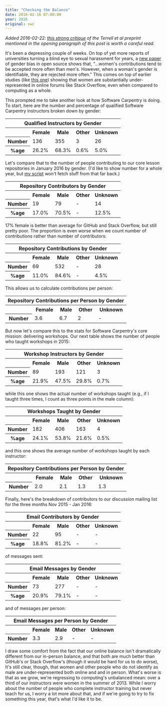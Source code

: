 ```yaml
---
title: "Checking the Balance"
date: 2016-02-16 07:00:00
year: 2016
original: swc
---
```

<p>
  <em>
    Added 2016-02-22: <a href="http://svpow.com/2016/02/20/that-paper-that-says-women-are-better-coders-than-men-but-are-judged-on-their-gender-it-doesnt-say-that-at-all/">this strong critique</a>
    of the Terrell et al preprint mentioned in the opening paragraph of this post
    is worth a careful read.
  </em>
</p>
<p>
  It's been a depressing couple of weeks.
  On top of yet more reports of universities turning a blind eye to sexual harassment for years,
  a <a href="https://peerj.com/preprints/1733/">new paper</a> of gender bias in open source
  shows that,
  "...women's contributions tend to be accepted more often than men's.
  However, when a woman's gender is identifiable, they are rejected more often."
  This comes on top of earlier studies
  (like <a href="http://www.win.tue.nl/~bvasiles/papers/socinfo12.pdf">this one</a>)
  showing that women are substantially under-represented in online forums like Stack Overflow,
  even when compared to computing as a whole.
</p>
<p>
  This prompted me to take another look at how Software Carpentry is doing.
  To start,
  here are the number and percentage of qualified Software Carpentry instructors
  broken down by gender:
</p>

<table>
  <tr><th colspan="5">Qualified Instructors by Gender</th></tr>
  <tr><th></th><th>Female</th><th>Male</th><th>Other</th><th>Unknown</th></tr>
  <tr><th>Number</th><td>136</td><td>355</td><td>3</td><td>26</td></tr>
  <tr><th>%age</th><td>26.2%</td><td>68.3%</td><td>0.6%</td><td>5.0%</td></tr>
</table>

<p>
  Let's compare that to the number of people contributing to our core lesson repositories
  in January 2016
  by gender.
  (I'd like to show number for a whole year,
  but <a href="{{'/files/2016/02/balance/bin/get-repo.py' | relative_url}}">my script</a>
  won't fetch stuff from that far back.)
</p>

<table>
  <tr><th colspan="5">Repository Contributors by Gender</th></tr>
  <tr><th></th><th>Female</th><th>Male</th><th>Other</th><th>Unknown</th></tr>
  <tr><th>Number</th><td>19</td><td>79</td><td>-</td><td>14</td></tr>
  <tr><th>%age</th><td>17.0%</td><td>70.5%</td><td>-</td><td>12.5%</td></tr>
</table>

<p>
  17% female is better than average for GitHub and Stack Overflow,
  but still pretty poor.
  The proportion is even worse when we count number of contributions
  rather than number of contributors:
</p>

<table>
  <tr><th colspan="5">Repository Contributions by Gender</th></tr>
  <tr><th></th><th>Female</th><th>Male</th><th>Other</th><th>Unknown</th></tr>
  <tr><th>Number</th><td>69</td><td>532</td><td>-</td><td>28</td></tr>
  <tr><th>%age</th><td>11.0%</td><td>84.6%</td><td>-</td><td>4.5%</td></tr>
</table>

<p>
  This allows us to calculate contributions per person:
</p>

<table>
  <tr><th colspan="5">Repository Contributions per Person by Gender</th></tr>
  <tr><th></th><th>Female</th><th>Male</th><th>Other</th><th>Unknown</th></tr>
  <tr><th>Number</th><td>3.6</td><td>6.7</td><td>2</td><td>-</td></tr>
</table>

<p>
  But now let's compare this to the stats for Software Carpentry's core mission:
  delivering workshops.
  Our next table shows the number of people who taught workshops in 2015:
</p>

<table>
  <tr><th colspan="5">Workshop Instructors by Gender</th></tr>
  <tr><th></th><th>Female</th><th>Male</th><th>Other</th><th>Unknown</th></tr>
  <tr><th>Number</th><td>89</td><td>193</td><td>121</td><td>3</td></tr>
  <tr><th>%age</th><td>21.9%</td><td>47.5%</td><td>29.8%</td><td>0.7%</td></tr>
</table>

<p>
  while this one shows the actual number of workshops taught
  (e.g., if I taught three times, I count as three points in the male column):
</p>

<table>
  <tr><th colspan="5">Workshops Taught by Gender</th></tr>
  <tr><th></th><th>Female</th><th>Male</th><th>Other</th><th>Unknown</th></tr>
  <tr><th>Number</th><td>182</td><td>406</td><td>163</td><td>4</td></tr>
  <tr><th>%age</th><td>24.1%</td><td>53.8%</td><td>21.6%</td><td>0.5%</td></tr>
</table>

<p>
  and this one shows the average number of workshops taught by each instructor:
</p>

<table>
  <tr><th colspan="5">Repository Contributions per Person by Gender</th></tr>
  <tr><th></th><th>Female</th><th>Male</th><th>Other</th><th>Unknown</th></tr>
  <tr><th>Number</th><td>2.0</td><td>2.1</td><td>1.3</td><td>1.3</td></tr>
</table>

<p>
  Finally,
  here's the breakdown of contributors to our discussion mailing list
  for the three months Nov 2015 - Jan 2016:
</p>

<table>
  <tr><th colspan="5">Email Contributors by Gender</th></tr>
  <tr><th></th><th>Female</th><th>Male</th><th>Other</th><th>Unknown</th></tr>
  <tr><th>Number</th><td>22</td><td>95</td><td>-</td><td>-</td></tr>
  <tr><th>%age</th><td>18.8%</td><td>81.2%</td><td>-</td><td>-</td></tr>
</table>

<p>
  of messages sent:
</p>

<table>
  <tr><th colspan="5">Email Messages by Gender</th></tr>
  <tr><th></th><th>Female</th><th>Male</th><th>Other</th><th>Unknown</th></tr>
  <tr><th>Number</th><td>73</td><td>277</td><td>-</td><td>-</td></tr>
  <tr><th>%age</th><td>20.9%</td><td>79.1%</td><td>-</td><td>-</td></tr>
</table>

<p>
  and of messages per person:
</p>

<table>
  <tr><th colspan="5">Email Messages per Person by Gender</th></tr>
  <tr><th></th><th>Female</th><th>Male</th><th>Other</th><th>Unknown</th></tr>
  <tr><th>Number</th><td>3.3</td><td>2.9</td><td>-</td><td>-</td></tr>
</table>

<p>
  I draw some comfort from the fact that
  our online balance isn't dramatically different from our in-person balance,
  and that both are much better than GitHub's or Stack Overflow's
  (though it would be hard for us to do worse),
  It's still clear,
  though,
  that women and other people who do not identify as male are under-represented
  both online and and in person.
  What's worse is that as we grow, we're regressing to computing's unbalanced mean:
  over a third of our instructors were women in the summer of 2013.
  While I worry about the number of people who complete instructor training but never teach for us,
  I worry a lot more about that,
  and if we're going to try to fix something this year,
  that's what I'd like it to be.
</p>
